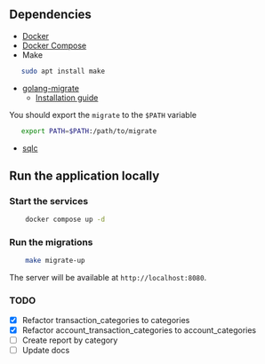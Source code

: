 ## Dependencies

- [Docker](https://www.digitalocean.com/community/tutorials/how-to-install-and-use-docker-on-ubuntu-22-04)
- [Docker Compose](https://www.digitalocean.com/community/tutorials/how-to-install-and-use-docker-compose-on-ubuntu-22-04)
- Make

```bash
   sudo apt install make
```

- [golang-migrate](https://github.com/golang-migrate/migrate)
  - [Installation guide](https://github.com/golang-migrate/migrate/tree/master/cmd/migrate)

You should export the `migrate` to the `$PATH` variable

```bash
   export PATH=$PATH:/path/to/migrate
```

- [sqlc](https://sqlc.dev/)

## Run the application locally

### Start the services 

```bash
    docker compose up -d
```

### Run the migrations

```bash
    make migrate-up
```

The server will be available at `http://localhost:8080`.

### TODO 

- [x] Refactor transaction_categories to categories 
- [x] Refactor account_transaction_categories to account_categories 
- [ ] Create report by category
- [ ] Update docs
